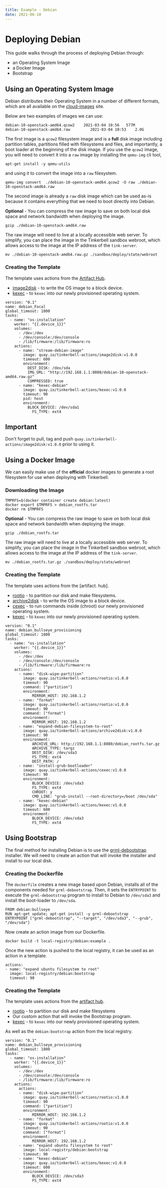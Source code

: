 ```yaml
---
title: Example - Debian
date: 2021-06-10
---
```


# Deploying Debian

This guide walks through the process of deploying Debian through:

- an Operating System Image
- a Docker Image
- Bootstrap

## Using an Operating System Image

Debian distributes their Operating System in a number of different formats, which are all available on the [cloud-images] site.

Below are two examples of images we can use:

```
debian-10-openstack-amd64.qcow2	   2021-03-04 10:56	  577M
debian-10-openstack-amd64.raw	      2021-03-04 10:53	  2.0G
```

The first image is a `qcow2` filesystem image and is a **full** disk image including partition tables, partitions filled with filesystems and files, and importantly, a boot loader at the beginning of the disk image.
If you use the `qcow2` image, you will need to convert it into a `raw` image by installing the `qemu-img` cli tool,

```
apt-get install -y qemu-utils
```

and using it to convert the image into a `raw` filesystem.

```
qemu-img convert  ./debian-10-openstack-amd64.qcow2 -O raw ./debian-10-openstack-amd64.raw
```

The second image is already a `raw` disk image which can be used as-is because it contains everything that we need to boot directly into Debian.

**Optional** - You can compress the raw image to save on both local disk space and network bandwidth when deploying the image.

```
gzip ./debian-10-openstack-amd64.raw
```

The raw image will need to live at a locally accessible web server.
To simplify, you can place the image in the Tinkerbell sandbox webroot, which allows access to the image at the IP address of the `tink-server`.

```
mv ./debian-10-openstack-amd64.raw.gz ./sandbox/deploy/state/webroot
```

### Creating the Template

The template uses actions from the [Artifact Hub].

- [image2disk] - to write the OS image to a block device.
- [kexec] - to `kexec` into our newly provisioned operating system.

```
version: "0.1"
name: debian_Focal
global_timeout: 1800
tasks:
  - name: "os-installation"
	worker: "{{.device_1}}"
	volumes:
	  - /dev:/dev
	  - /dev/console:/dev/console
	  - /lib/firmware:/lib/firmware:ro
	actions:
	  - name: "stream-debian-image"
		image: quay.io/tinkerbell-actions/image2disk:v1.0.0
		timeout: 600
		environment:
		  DEST_DISK: /dev/sda
		  IMG_URL: "http://192.168.1.1:8080/debian-10-openstack-amd64.raw.gz"
		  COMPRESSED: true
	  - name: "kexec-debian"
		image: quay.io/tinkerbell-actions/kexec:v1.0.0
		timeout: 90
		pid: host
		environment:
		  BLOCK_DEVICE: /dev/sda1
			FS_TYPE: ext4
```

## Important

Don't forget to pull, tag and push `quay.io/tinkerbell-actions/image2disk:v1.0.0` prior to using it.

## Using a Docker Image

We can easily make use of the **official** docker images to generate a root filesystem for use when deploying with Tinkerbell.

### Downloading the Image

```
TMPRFS=$(docker container create debian:latest)
docker export $TMPRFS > debian_rootfs.tar
docker rm $TMPRFS
```

**Optional** - You can compress the raw image to save on both local disk space and network bandwidth when deploying the image.

```
gzip ./debian_rootfs.tar
```

The raw image will need to live at a locally accessible web server.
To simplify, you can place the image in the Tinkerbell sandbox webroot, which allows access to the image at the IP address of the `tink-server`.

```
mv ./debian_rootfs.tar.gz ./sandbox/deploy/state/webroot
```

### Creating the Template

The template uses actions from the [artifact. hub].

- [rootio] - to partition our disk and make filesystems.
- [archive2disk] - to write the OS image to a block device.
- [cexec] - to run commands inside (chroot) our newly provisioned operating system.
- [kexec] - to `kexec` into our newly provisioned operating system.

```
version: "0.1"
name: debian_bullseye_provisioning
global_timeout: 1800
tasks:
  - name: "os-installation"
	worker: "{{.device_1}}"
	volumes:
	  - /dev:/dev
	  - /dev/console:/dev/console
	  - /lib/firmware:/lib/firmware:ro
	actions:
	  - name: "disk-wipe-partition"
		image: quay.io/tinkerbell-actions/rootio:v1.0.0
		timeout: 90
		command: ["partition"]
		environment:
			MIRROR_HOST: 192.168.1.2
	  - name: "format"
		image: quay.io/tinkerbell-actions/rootio:v1.0.0
		timeout: 90
		command: ["format"]
		environment:
			MIRROR_HOST: 192.168.1.2
	  - name: "expand-debian-filesystem-to-root"
		image: quay.io/tinkerbell-actions/archive2disk:v1.0.0
		timeout: 90
		environment:
			ARCHIVE_URL: http://192.168.1.1:8080/debian_rootfs.tar.gz
			ARCHIVE_TYPE: targz
			DEST_DISK: /dev/sda3
			FS_TYPE: ext4
			DEST_PATH: /
	  - name: "install-grub-bootloader"
		image: quay.io/tinkerbell-actions/cexec:v1.0.0
		timeout: 90
		environment:
			BLOCK_DEVICE: /dev/sda3
			FS_TYPE: ext4
			CHROOT: y
			CMD_LINE: "grub-install --root-directory=/boot /dev/sda"
	  - name: "kexec-debian"
		image: quay.io/tinkerbell-actions/kexec:v1.0.0
		timeout: 600
		environment:
			BLOCK_DEVICE: /dev/sda3
			FS_TYPE: ext4
```

## Using Bootstrap

The final method for installing Debian is to use the [grml-debootstrap] installer.
We will need to create an action that will invoke the installer and install to our local disk.

### Creating the Dockerfile

The `dockerfile` creates a new image based upon Debian, installs all of the components needed for `grml-debootstrap`.
Then, it sets the `ENTRYPOINT` to execute the `grml-debootstrap` program to install to Debian to `/dev/sda3` and install the boot-loader to `/dev/sda`.

```
FROM debian:bullseye
RUN apt-get update; apt-get install -y grml-debootstrap
ENTRYPOINT ["grml-debootstrap", "--target", "/dev/sda3", "--grub", "/dev/sda"]
```

Now create an action image from our Dockerfile.

```
docker build -t local-registry/debian:example .
```

Once the new action is pushed to the local registry, it can be used as an action in a template.

```
actions:
- name: "expand ubuntu filesystem to root"
  image: local-registry/debian:bootstrap
  timeout: 90
```

### Creating the Template

The template uses actions from the [artifact hub].

- [rootio] - to partition our disk and make filesystems
- Our custom action that will invoke the Bootstrap program.
- [kexec] - to `kexec` into our newly provisioned operating system.

As well as the `debian:bootstrap` action from the local registry.

```
version: "0.1"
name: debian_bullseye_provisioning
global_timeout: 1800
tasks:
  - name: "os-installation"
	worker: "{{.device_1}}"
	volumes:
	  - /dev:/dev
	  - /dev/console:/dev/console
	  - /lib/firmware:/lib/firmware:ro
	actions:
	  actions:
	  - name: "disk-wipe-partition"
		image: quay.io/tinkerbell-actions/rootio:v1.0.0
		timeout: 90
		command: ["partition"]
		environment:
			MIRROR_HOST: 192.168.1.2
	  - name: "format"
		image: quay.io/tinkerbell-actions/rootio:v1.0.0
		timeout: 90
		command: ["format"]
		environment:
			MIRROR_HOST: 192.168.1.2
	  - name: "expand ubuntu filesystem to root"
		image: local-registry/debian:bootstrap
		timeout: 90
	  - name: "kexec-debian"
	    image: quay.io/tinkerbell-actions/kexec:v1.0.0
	    timeout: 600
	    environment:
	        BLOCK_DEVICE: /dev/sda3
	        FS_TYPE: ext4
```

[archive2disk]: https://artifacthub.io/packages/tbaction/tinkerbell-community/archive2disk
[artifact hub]: https://artifacthub.io/packages/search?kind=4
[cexec]: https://artifacthub.io/packages/tbaction/tinkerbell-community/cexec
[cloud-images]: https://cloud.debian.org/images/cloud/
[grml-debootstrap]: https://grml.org/grml-debootstrap/
[image2disk]: https://artifacthub.io/packages/tbaction/tinkerbell-community/image2disk
[kexec]: https://artifacthub.io/packages/tbaction/tinkerbell-community/kexec
[rootio]: https://artifacthub.io/packages/tbaction/tinkerbell-community/rootio
